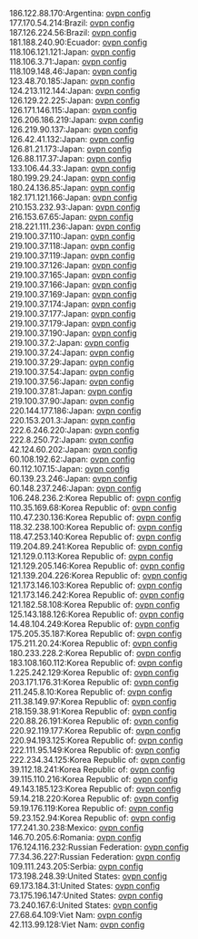 186.122.88.170:Argentina: [ovpn config](vpn/186_122_88_170.ovpn)  
177.170.54.214:Brazil: [ovpn config](vpn/177_170_54_214.ovpn)  
187.126.224.56:Brazil: [ovpn config](vpn/187_126_224_56.ovpn)  
181.188.240.90:Ecuador: [ovpn config](vpn/181_188_240_90.ovpn)  
118.106.121.121:Japan: [ovpn config](vpn/118_106_121_121.ovpn)  
118.106.3.71:Japan: [ovpn config](vpn/118_106_3_71.ovpn)  
118.109.148.46:Japan: [ovpn config](vpn/118_109_148_46.ovpn)  
123.48.70.185:Japan: [ovpn config](vpn/123_48_70_185.ovpn)  
124.213.112.144:Japan: [ovpn config](vpn/124_213_112_144.ovpn)  
126.129.22.225:Japan: [ovpn config](vpn/126_129_22_225.ovpn)  
126.171.146.115:Japan: [ovpn config](vpn/126_171_146_115.ovpn)  
126.206.186.219:Japan: [ovpn config](vpn/126_206_186_219.ovpn)  
126.219.90.137:Japan: [ovpn config](vpn/126_219_90_137.ovpn)  
126.42.41.132:Japan: [ovpn config](vpn/126_42_41_132.ovpn)  
126.81.21.173:Japan: [ovpn config](vpn/126_81_21_173.ovpn)  
126.88.117.37:Japan: [ovpn config](vpn/126_88_117_37.ovpn)  
133.106.44.33:Japan: [ovpn config](vpn/133_106_44_33.ovpn)  
180.199.29.24:Japan: [ovpn config](vpn/180_199_29_24.ovpn)  
180.24.136.85:Japan: [ovpn config](vpn/180_24_136_85.ovpn)  
182.171.121.166:Japan: [ovpn config](vpn/182_171_121_166.ovpn)  
210.153.232.93:Japan: [ovpn config](vpn/210_153_232_93.ovpn)  
216.153.67.65:Japan: [ovpn config](vpn/216_153_67_65.ovpn)  
218.221.111.236:Japan: [ovpn config](vpn/218_221_111_236.ovpn)  
219.100.37.110:Japan: [ovpn config](vpn/219_100_37_110.ovpn)  
219.100.37.118:Japan: [ovpn config](vpn/219_100_37_118.ovpn)  
219.100.37.119:Japan: [ovpn config](vpn/219_100_37_119.ovpn)  
219.100.37.126:Japan: [ovpn config](vpn/219_100_37_126.ovpn)  
219.100.37.165:Japan: [ovpn config](vpn/219_100_37_165.ovpn)  
219.100.37.166:Japan: [ovpn config](vpn/219_100_37_166.ovpn)  
219.100.37.169:Japan: [ovpn config](vpn/219_100_37_169.ovpn)  
219.100.37.174:Japan: [ovpn config](vpn/219_100_37_174.ovpn)  
219.100.37.177:Japan: [ovpn config](vpn/219_100_37_177.ovpn)  
219.100.37.179:Japan: [ovpn config](vpn/219_100_37_179.ovpn)  
219.100.37.190:Japan: [ovpn config](vpn/219_100_37_190.ovpn)  
219.100.37.2:Japan: [ovpn config](vpn/219_100_37_2.ovpn)  
219.100.37.24:Japan: [ovpn config](vpn/219_100_37_24.ovpn)  
219.100.37.29:Japan: [ovpn config](vpn/219_100_37_29.ovpn)  
219.100.37.54:Japan: [ovpn config](vpn/219_100_37_54.ovpn)  
219.100.37.56:Japan: [ovpn config](vpn/219_100_37_56.ovpn)  
219.100.37.81:Japan: [ovpn config](vpn/219_100_37_81.ovpn)  
219.100.37.90:Japan: [ovpn config](vpn/219_100_37_90.ovpn)  
220.144.177.186:Japan: [ovpn config](vpn/220_144_177_186.ovpn)  
220.153.201.3:Japan: [ovpn config](vpn/220_153_201_3.ovpn)  
222.6.246.220:Japan: [ovpn config](vpn/222_6_246_220.ovpn)  
222.8.250.72:Japan: [ovpn config](vpn/222_8_250_72.ovpn)  
42.124.60.202:Japan: [ovpn config](vpn/42_124_60_202.ovpn)  
60.108.192.62:Japan: [ovpn config](vpn/60_108_192_62.ovpn)  
60.112.107.15:Japan: [ovpn config](vpn/60_112_107_15.ovpn)  
60.139.23.246:Japan: [ovpn config](vpn/60_139_23_246.ovpn)  
60.148.237.246:Japan: [ovpn config](vpn/60_148_237_246.ovpn)  
106.248.236.2:Korea Republic of: [ovpn config](vpn/106_248_236_2.ovpn)  
110.35.169.68:Korea Republic of: [ovpn config](vpn/110_35_169_68.ovpn)  
110.47.230.136:Korea Republic of: [ovpn config](vpn/110_47_230_136.ovpn)  
118.32.238.100:Korea Republic of: [ovpn config](vpn/118_32_238_100.ovpn)  
118.47.253.140:Korea Republic of: [ovpn config](vpn/118_47_253_140.ovpn)  
119.204.89.241:Korea Republic of: [ovpn config](vpn/119_204_89_241.ovpn)  
121.129.0.113:Korea Republic of: [ovpn config](vpn/121_129_0_113.ovpn)  
121.129.205.146:Korea Republic of: [ovpn config](vpn/121_129_205_146.ovpn)  
121.139.204.226:Korea Republic of: [ovpn config](vpn/121_139_204_226.ovpn)  
121.173.146.103:Korea Republic of: [ovpn config](vpn/121_173_146_103.ovpn)  
121.173.146.242:Korea Republic of: [ovpn config](vpn/121_173_146_242.ovpn)  
121.182.58.108:Korea Republic of: [ovpn config](vpn/121_182_58_108.ovpn)  
125.143.188.126:Korea Republic of: [ovpn config](vpn/125_143_188_126.ovpn)  
14.48.104.249:Korea Republic of: [ovpn config](vpn/14_48_104_249.ovpn)  
175.205.35.187:Korea Republic of: [ovpn config](vpn/175_205_35_187.ovpn)  
175.211.20.24:Korea Republic of: [ovpn config](vpn/175_211_20_24.ovpn)  
180.233.228.2:Korea Republic of: [ovpn config](vpn/180_233_228_2.ovpn)  
183.108.160.112:Korea Republic of: [ovpn config](vpn/183_108_160_112.ovpn)  
1.225.242.129:Korea Republic of: [ovpn config](vpn/1_225_242_129.ovpn)  
203.171.176.31:Korea Republic of: [ovpn config](vpn/203_171_176_31.ovpn)  
211.245.8.10:Korea Republic of: [ovpn config](vpn/211_245_8_10.ovpn)  
211.38.149.97:Korea Republic of: [ovpn config](vpn/211_38_149_97.ovpn)  
218.159.38.91:Korea Republic of: [ovpn config](vpn/218_159_38_91.ovpn)  
220.88.26.191:Korea Republic of: [ovpn config](vpn/220_88_26_191.ovpn)  
220.92.119.177:Korea Republic of: [ovpn config](vpn/220_92_119_177.ovpn)  
220.94.193.125:Korea Republic of: [ovpn config](vpn/220_94_193_125.ovpn)  
222.111.95.149:Korea Republic of: [ovpn config](vpn/222_111_95_149.ovpn)  
222.234.34.125:Korea Republic of: [ovpn config](vpn/222_234_34_125.ovpn)  
39.112.18.241:Korea Republic of: [ovpn config](vpn/39_112_18_241.ovpn)  
39.115.110.216:Korea Republic of: [ovpn config](vpn/39_115_110_216.ovpn)  
49.143.185.123:Korea Republic of: [ovpn config](vpn/49_143_185_123.ovpn)  
59.14.218.220:Korea Republic of: [ovpn config](vpn/59_14_218_220.ovpn)  
59.19.176.119:Korea Republic of: [ovpn config](vpn/59_19_176_119.ovpn)  
59.23.152.94:Korea Republic of: [ovpn config](vpn/59_23_152_94.ovpn)  
177.241.30.238:Mexico: [ovpn config](vpn/177_241_30_238.ovpn)  
146.70.205.6:Romania: [ovpn config](vpn/146_70_205_6.ovpn)  
176.124.116.232:Russian Federation: [ovpn config](vpn/176_124_116_232.ovpn)  
77.34.36.227:Russian Federation: [ovpn config](vpn/77_34_36_227.ovpn)  
109.111.243.205:Serbia: [ovpn config](vpn/109_111_243_205.ovpn)  
173.198.248.39:United States: [ovpn config](vpn/173_198_248_39.ovpn)  
69.173.184.31:United States: [ovpn config](vpn/69_173_184_31.ovpn)  
73.175.196.147:United States: [ovpn config](vpn/73_175_196_147.ovpn)  
73.240.167.6:United States: [ovpn config](vpn/73_240_167_6.ovpn)  
27.68.64.109:Viet Nam: [ovpn config](vpn/27_68_64_109.ovpn)  
42.113.99.128:Viet Nam: [ovpn config](vpn/42_113_99_128.ovpn)  
